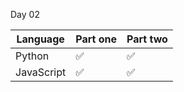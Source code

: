 Day 02

| Language   | Part one | Part two |
| ---------- | -------- | -------- |
| Python     | ✅       | ✅       |
| JavaScript | ✅       | ✅       |
